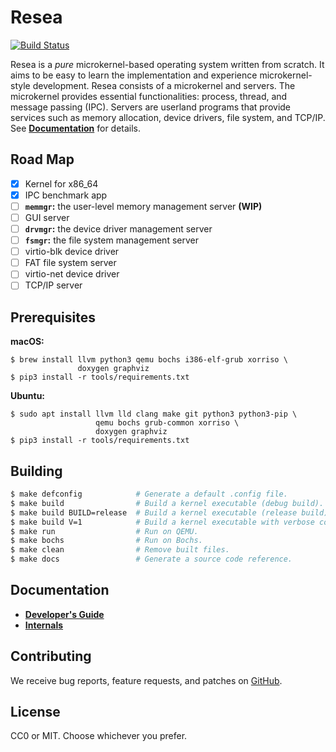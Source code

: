Resea
=====
[![Build Status](https://travis-ci.com/seiyanuta/resea.svg?branch=master)](https://travis-ci.com/seiyanuta/resea)

Resea is a *pure* microkernel-based operating system written from scratch. It
aims to be easy to learn the implementation and experience microkernel-style
development. Resea consists of a microkernel and servers. The microkernel
provides essential functionalities: process, thread, and message passing (IPC).
Servers are userland programs that provide services such as memory allocation,
device drivers, file system, and TCP/IP. See **[Documentation](#documentation)**
for details.

Road Map
--------
- [x] Kernel for x86_64
- [x] IPC benchmark app
- [ ] **`memmgr`:** the user-level memory management server **(WIP)**
- [ ] GUI server
- [ ] **`drvmgr`:** the device driver management server
- [ ] **`fsmgr`:** the file system management server
- [ ] virtio-blk device driver
- [ ] FAT file system server
- [ ] virtio-net device driver
- [ ] TCP/IP server

Prerequisites
-------------

**macOS:**
```
$ brew install llvm python3 qemu bochs i386-elf-grub xorriso \
               doxygen graphviz
$ pip3 install -r tools/requirements.txt
```

**Ubuntu:**
```
$ sudo apt install llvm lld clang make git python3 python3-pip \
                   qemu bochs grub-common xorriso \
                   doxygen graphviz
$ pip3 install -r tools/requirements.txt
```

Building
--------
```bash
$ make defconfig            # Generate a default .config file.
$ make build                # Build a kernel executable (debug build).
$ make build BUILD=release  # Build a kernel executable (release build).
$ make build V=1            # Build a kernel executable with verbose command output.
$ make run                  # Run on QEMU.
$ make bochs                # Run on Bochs.
$ make clean                # Remove built files.
$ make docs                 # Generate a source code reference.
```

Documentation
-------------
- **[Developer's Guide](https://github.com/seiyanuta/resea/blob/master/HACKING.md)**
- **[Internals](https://github.com/seiyanuta/resea/blob/master/INTERNALS.md)**

Contributing
------------
We receive bug reports, feature requests, and patches on [GitHub](https://github.com/seiyanuta/resea).

License
-------
CC0 or MIT. Choose whichever you prefer.
